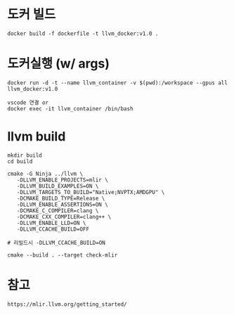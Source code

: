 # 도커 빌드
```docker build -f dockerfile -t llvm_docker:v1.0 .```
# 도커실행 (w/ args)
```
docker run -d -t --name llvm_container -v $(pwd):/workspace --gpus all llvm_docker:v1.0
```
```
vscode 연결 or
docker exec -it llvm_container /bin/bash
```
# llvm build
```
mkdir build
cd build

cmake -G Ninja ../llvm \
   -DLLVM_ENABLE_PROJECTS=mlir \
   -DLLVM_BUILD_EXAMPLES=ON \
   -DLLVM_TARGETS_TO_BUILD="Native;NVPTX;AMDGPU" \
   -DCMAKE_BUILD_TYPE=Release \
   -DLLVM_ENABLE_ASSERTIONS=ON \
   -DCMAKE_C_COMPILER=clang \
   -DCMAKE_CXX_COMPILER=clang++ \
   -DLLVM_ENABLE_LLD=ON \
   -DLLVM_CCACHE_BUILD=OFF

# 리빌드시 -DLLVM_CCACHE_BUILD=ON

cmake --build . --target check-mlir
```

# 참고
```
https://mlir.llvm.org/getting_started/
```
